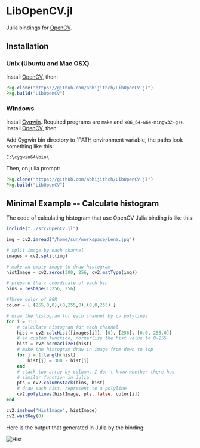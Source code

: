  LibOpenCV.jl
====================

Julia bindings for [OpenCV](http://opencv.org/).

## Installation

### Unix (Ubuntu and Mac OSX)

Install [OpenCV](http://docs.opencv.org/2.4/doc/tutorials/introduction/linux_install/linux_install.html), then:

```julia
Pkg.clone("https://github.com/abhijithch/LibOpenCV.jl")
Pkg.build("LibOpenCV")
```

### Windows

Install [Cygwin](http://www.cygwin.com/).  Required programs are `make` and `x86_64-w64-mingw32-g++`.
Install [OpenCV](http://docs.opencv.org/2.4/doc/tutorials/introduction/windows_install/windows_install.html), then:

Add Cygwin bin directory to `PATH environment variable, the paths look something like this:

```
C:\cygwin64\bin\
```

Then, on julia prompt:

```julia
Pkg.clone("https://github.com/abhijithch/LibOpenCV.jl")
Pkg.build("LibOpenCV")
```

Minimal Example -- Calculate histogram
-------------------

The code of calculating histogram that use OpenCV Julia binding is like this:

```julia
include("../src/OpenCV.jl")

img = cv2.imread("/home/sun/workspace/Lena.jpg")

# split image by each channel
images = cv2.split(img)

# make an empty image to draw histogram
histImage = cv2.zeros(300, 256, cv2.matType(img))

# prepare the x coordinate of each bin
bins = reshape(1:256, 256)

#Three color of BGR
color = [ (255,0,0),(0,255,0),(0,0,255) ]

# draw the histogram for each channel by cv.polylines
for i = 1:3
    # calculate histogram for each channel
    hist = cv2.calcHist([images[i]], [0], [256], [0.0, 255.0])
    # an custom function, normarlize the hist value to 0-255
    hist = cv2.normarlizeT(hist)
    # make the histogram draw in image from down to top
    for j = 1:length(hist)
        hist[j] = 300 - hist[j]
    end
    # stack two array by column, I don't know whether there has
    # similar function in Julia
    pts = cv2.columnStack(bins, hist)
    # draw each hist, represent to a polyline
    cv2.polylines(histImage, pts, false, color[i])
end

cv2.imshow("HistImage", histImage)
cv2.waitKey(0)
```

Here is the output that generated in Julia by the binding:

![Hist](./doc/figures/hist_Julia.png)